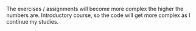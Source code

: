 The exercises / assignments will become more complex the higher the numbers are. Introductory course, so the code will get more complex as I continue my studies.
